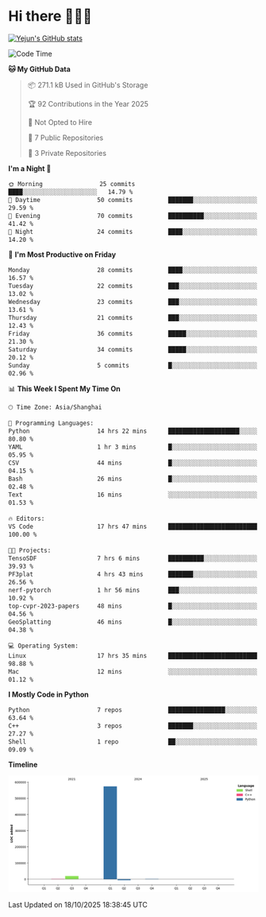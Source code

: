# Hi there 👋👋👋


<!-- <img height="195px" src="https://github-readme-stats.vercel.app/api?username=yejun688&count_private=true&show_icons=true&hide_rank=true&title_color=0969da&bg_color=ffffff00&text_color=57606a&disable_animations=true"><img height="195px" src="https://github-readme-stats.vercel.app/api/top-langs?username=yejun688&layout=compact&title_color=0969da&bg_color=ffffff00&text_color=57606a"> -->

[![Yejun's GitHub stats](https://github-readme-stats.vercel.app/api?username=yejun688)](https://github.com/yejun688/github-readme-stats)

<!---
yejun688/yejun688 is a ✨ special ✨ repository because its `README.md` (this file) appears on your GitHub profile.
You can click the Preview link to take a look at your changes.
--->

<!--START_SECTION:waka-->
![Code Time](http://img.shields.io/badge/Code%20Time-1%2C743%20hrs%2057%20mins-blue)

**🐱 My GitHub Data** 

> 📦 271.1 kB Used in GitHub's Storage 
 > 
> 🏆 92 Contributions in the Year 2025
 > 
> 🚫 Not Opted to Hire
 > 
> 📜 7 Public Repositories 
 > 
> 🔑 3 Private Repositories 
 > 
**I'm a Night 🦉** 

```text
🌞 Morning                25 commits          ████░░░░░░░░░░░░░░░░░░░░░   14.79 % 
🌆 Daytime                50 commits          ███████░░░░░░░░░░░░░░░░░░   29.59 % 
🌃 Evening                70 commits          ██████████░░░░░░░░░░░░░░░   41.42 % 
🌙 Night                  24 commits          ████░░░░░░░░░░░░░░░░░░░░░   14.20 % 
```
📅 **I'm Most Productive on Friday** 

```text
Monday                   28 commits          ████░░░░░░░░░░░░░░░░░░░░░   16.57 % 
Tuesday                  22 commits          ███░░░░░░░░░░░░░░░░░░░░░░   13.02 % 
Wednesday                23 commits          ███░░░░░░░░░░░░░░░░░░░░░░   13.61 % 
Thursday                 21 commits          ███░░░░░░░░░░░░░░░░░░░░░░   12.43 % 
Friday                   36 commits          █████░░░░░░░░░░░░░░░░░░░░   21.30 % 
Saturday                 34 commits          █████░░░░░░░░░░░░░░░░░░░░   20.12 % 
Sunday                   5 commits           █░░░░░░░░░░░░░░░░░░░░░░░░   02.96 % 
```


📊 **This Week I Spent My Time On** 

```text
🕑︎ Time Zone: Asia/Shanghai

💬 Programming Languages: 
Python                   14 hrs 22 mins      ████████████████████░░░░░   80.80 % 
YAML                     1 hr 3 mins         █░░░░░░░░░░░░░░░░░░░░░░░░   05.95 % 
CSV                      44 mins             █░░░░░░░░░░░░░░░░░░░░░░░░   04.15 % 
Bash                     26 mins             █░░░░░░░░░░░░░░░░░░░░░░░░   02.48 % 
Text                     16 mins             ░░░░░░░░░░░░░░░░░░░░░░░░░   01.53 % 

🔥 Editors: 
VS Code                  17 hrs 47 mins      █████████████████████████   100.00 % 

🐱‍💻 Projects: 
TensoSDF                 7 hrs 6 mins        ██████████░░░░░░░░░░░░░░░   39.93 % 
PF3plat                  4 hrs 43 mins       ███████░░░░░░░░░░░░░░░░░░   26.56 % 
nerf-pytorch             1 hr 56 mins        ███░░░░░░░░░░░░░░░░░░░░░░   10.92 % 
top-cvpr-2023-papers     48 mins             █░░░░░░░░░░░░░░░░░░░░░░░░   04.56 % 
GeoSplatting             46 mins             █░░░░░░░░░░░░░░░░░░░░░░░░   04.38 % 

💻 Operating System: 
Linux                    17 hrs 35 mins      █████████████████████████   98.88 % 
Mac                      12 mins             ░░░░░░░░░░░░░░░░░░░░░░░░░   01.12 % 
```

**I Mostly Code in Python** 

```text
Python                   7 repos             ████████████████░░░░░░░░░   63.64 % 
C++                      3 repos             ███████░░░░░░░░░░░░░░░░░░   27.27 % 
Shell                    1 repo              ██░░░░░░░░░░░░░░░░░░░░░░░   09.09 % 
```



**Timeline**

![Lines of Code chart](https://raw.githubusercontent.com/yejun688/yejun688/main/assets/bar_graph.png)


 Last Updated on 18/10/2025 18:38:45 UTC
<!--END_SECTION:waka-->
